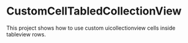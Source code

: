 # CustomCellTabledCollectionView

This project shows how to use custom uicollectionview cells inside tableview rows.
